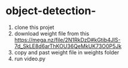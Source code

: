 # object-detection-
1) clone this projet
2) download weight file from this https://mega.nz/file/2N1RkDzD#kGtib4JlS-7d_SkLE8d6arThKOU36QeMkUK73O0P5Jk
3) copy and past weight file in weights folder 
4) run video.py 
